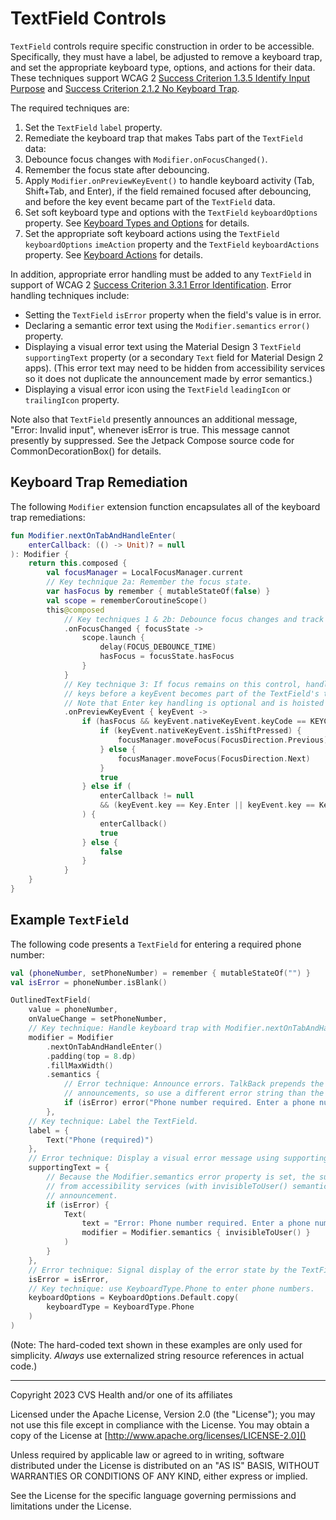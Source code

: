 # TextField Controls
`TextField` controls require specific construction in order to be accessible. Specifically, they must have a label, be adjusted to remove a keyboard trap, and set the appropriate keyboard type, options, and actions for their data. These techniques support WCAG 2 [Success Criterion 1.3.5 Identify Input Purpose](https://www.w3.org/TR/WCAG21/#identify-input-purpose) and [Success Criterion 2.1.2 No Keyboard Trap](https://www.w3.org/TR/WCAG21/#no-keyboard-trap).

The required techniques are:

1. Set the `TextField` `label` property.
2. Remediate the keyboard trap that makes Tabs part of the `TextField` data:
  1. Debounce focus changes with `Modifier.onFocusChanged()`.
  2. Remember the focus state after debouncing.
  3. Apply `Modifier.onPreviewKeyEvent()` to handle keyboard activity (Tab, Shift+Tab, and Enter), if the field remained focused after debouncing, and before the key event became part of the `TextField` data.
3. Set soft keyboard type and options with the `TextField` `keyboardOptions` property. See [Keyboard Types and Options](../interactions/KeyboardTypes.md) for details.
4. Set the appropriate soft keyboard actions using the `TextField` `keyboardOptions` `imeAction` property and the `TextField` `keyboardActions` property. See [Keyboard Actions](../interactions/KeyboardActions.md) for details.

In addition, appropriate error handling must be added to any `TextField` in support of WCAG 2 [Success Criterion 3.3.1 Error Identification](https://www.w3.org/TR/WCAG21/#error-identification). Error handling techniques include:

* Setting the `TextField` `isError` property when the field's value is in error.
* Declaring a semantic error text using the `Modifier.semantics` `error()` property.
* Displaying a visual error text using the Material Design 3 `TextField` `supportingText` property (or a secondary `Text` field for Material Design 2 apps). (This error text may need to be hidden from accessibility services so it does not duplicate the announcement made by error semantics.)
* Displaying a visual error icon using the `TextField` `leadingIcon` or `trailingIcon` property.

Note also that `TextField` presently announces an additional message, "Error: Invalid input", whenever isError is true. This message cannot presently by suppressed. See the Jetpack Compose source code for CommonDecorationBox() for details.

## Keyboard Trap Remediation
The following `Modifier` extension function encapsulates all of the keyboard trap remediations:

```kotlin
fun Modifier.nextOnTabAndHandleEnter(
    enterCallback: (() -> Unit)? = null
): Modifier {
    return this.composed {
        val focusManager = LocalFocusManager.current
        // Key technique 2a: Remember the focus state.
        var hasFocus by remember { mutableStateOf(false) }
        val scope = rememberCoroutineScope()
        this@composed
            // Key techniques 1 & 2b: Debounce focus changes and track the focus state.
            .onFocusChanged { focusState ->
                scope.launch {
                    delay(FOCUS_DEBOUNCE_TIME)
                    hasFocus = focusState.hasFocus
                }
            }
            // Key technique 3: If focus remains on this control, handle Tab, Shift+Tab, and Enter 
            // keys before a keyEvent becomes part of the TextField's text data.
            // Note that Enter key handling is optional and is hoisted to the caller's context.
            .onPreviewKeyEvent { keyEvent ->
                if (hasFocus && keyEvent.nativeKeyEvent.keyCode == KEYCODE_TAB) {
                    if (keyEvent.nativeKeyEvent.isShiftPressed) {
                        focusManager.moveFocus(FocusDirection.Previous)
                    } else {
                        focusManager.moveFocus(FocusDirection.Next)
                    }
                    true
                } else if (
                    enterCallback != null
                    && (keyEvent.key == Key.Enter || keyEvent.key == Key.NumPadEnter)
                ) {
                    enterCallback()
                    true
                } else {
                    false
                }
            }
    }
}
```

## Example `TextField`

The following code presents a `TextField` for entering a required phone number:

```kotlin
val (phoneNumber, setPhoneNumber) = remember { mutableStateOf("") }
val isError = phoneNumber.isBlank()

OutlinedTextField(
    value = phoneNumber,
    onValueChange = setPhoneNumber,
    // Key technique: Handle keyboard trap with Modifier.nextOnTabAndHandleEnter().
    modifier = Modifier
        .nextOnTabAndHandleEnter()
        .padding(top = 8.dp)
        .fillMaxWidth()
        .semantics {
            // Error technique: Announce errors. TalkBack prepends the text "Error: " to the
            // announcements, so use a different error string than the supportingText.
            if (isError) error("Phone number required. Enter a phone number.")
        },
    // Key technique: Label the TextField.
    label = {
        Text("Phone (required)")
    },
    // Error technique: Display a visual error message using supportingText.
    supportingText = {
        // Because the Modifier.semantics error property is set, the supportingText must be hidden 
        // from accessibility services (with invisibleToUser() semantics) to prevent a duplicate 
        // announcement.
        if (isError) {
            Text(
                text = "Error: Phone number required. Enter a phone number.",
                modifier = Modifier.semantics { invisibleToUser() }
            )
        }
    },
    // Error technique: Signal display of the error state by the TextField.
    isError = isError,
    // Key technique: use KeyboardType.Phone to enter phone numbers.
    keyboardOptions = KeyboardOptions.Default.copy(
        keyboardType = KeyboardType.Phone
    )
)
```

(Note: The hard-coded text shown in these examples are only used for simplicity. _Always_ use externalized string resource references in actual code.)

----

Copyright 2023 CVS Health and/or one of its affiliates

Licensed under the Apache License, Version 2.0 (the "License");
you may not use this file except in compliance with the License.
You may obtain a copy of the License at
[http://www.apache.org/licenses/LICENSE-2.0]()

Unless required by applicable law or agreed to in writing, software
distributed under the License is distributed on an "AS IS" BASIS,
WITHOUT WARRANTIES OR CONDITIONS OF ANY KIND, either express or implied.

See the License for the specific language governing permissions and
limitations under the License.